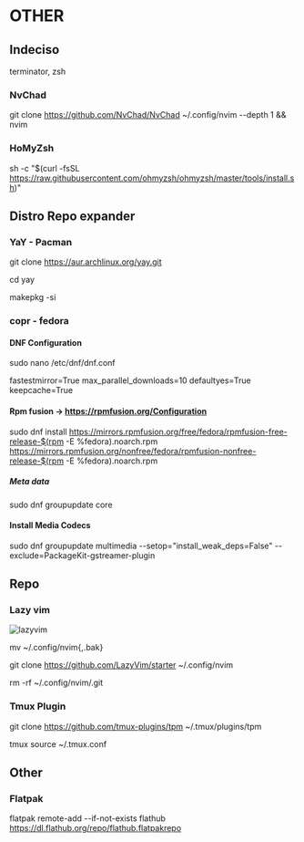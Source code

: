 # OTHER

## Indeciso

terminator, zsh

### NvChad

git clone <https://github.com/NvChad/NvChad> ~/.config/nvim --depth 1 && nvim

### HoMyZsh

sh -c "\$(curl -fsSL <https://raw.githubusercontent.com/ohmyzsh/ohmyzsh/master/tools/install.sh>)"

## Distro Repo expander

### YaY - Pacman

git clone <https://aur.archlinux.org/yay.git>

cd yay

makepkg -si

### copr - fedora

#### DNF Configuration

sudo nano /etc/dnf/dnf.conf

fastestmirror=True
max_parallel_downloads=10
defaultyes=True
keepcache=True

#### Rpm fusion -> https://rpmfusion.org/Configuration

sudo dnf install https://mirrors.rpmfusion.org/free/fedora/rpmfusion-free-release-$(rpm -E %fedora).noarch.rpm https://mirrors.rpmfusion.org/nonfree/fedora/rpmfusion-nonfree-release-$(rpm -E %fedora).noarch.rpm

##### Meta data

sudo dnf groupupdate core

#### Install Media Codecs

sudo dnf groupupdate multimedia --setop="install_weak_deps=False" --exclude=PackageKit-gstreamer-plugin

## Repo

### Lazy vim

![lazyvim](https://www.lazyvim.org/)

mv ~/.config/nvim{,.bak}

git clone <https://github.com/LazyVim/starter> ~/.config/nvim

rm -rf ~/.config/nvim/.git

### Tmux Plugin

git clone <https://github.com/tmux-plugins/tpm> ~/.tmux/plugins/tpm

tmux source ~/.tmux.conf

## Other

### Flatpak

flatpak remote-add --if-not-exists flathub https://dl.flathub.org/repo/flathub.flatpakrepo
